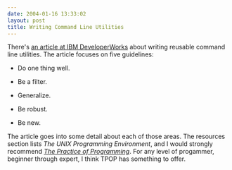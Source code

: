 ```yaml
---
date: 2004-01-16 13:33:02
layout: post
title: Writing Command Line Utilities
---
```


There's [an article at IBM DeveloperWorks](http://www-106.ibm.com/developerworks/linux/library/l-util.html?ca=dgr-lnxw06ArtWriting) about writing reusable command line utilities. The article focuses on five guidelines:




  * Do one thing well.

  * Be a filter.

  * Generalize.

  * Be robust.

  * Be new.


The article goes into some detail about each of those areas. The resources section lists _The UNIX Programming Environment_, and I would strongly recommend [_The Practice of Programming_](http://cm.bell-labs.com/cm/cs/tpop/index.html). For any level of progammer, beginner through expert, I think TPOP has something to offer.

